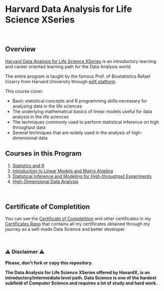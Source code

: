 # Harvard Data Analysis for Life Science XSeries

<br/>

## Overview
[Harvard Data Analysis for Life Science XSeries](https://www.edx.org/xseries/data-analysis-life-sciences) is an introductory learning and career oriented learning path for the Data Analysis world.  

The entire program is taught by the famous Prof. of Biostatistics Rafael Irizarry from Harvard University through [edX platform](https://www.edx.org).

This course cover:

- Basic statistical concepts and R programming skills necessary for analyzing data in the life sciences
- The underlying mathematical basics of linear models useful for data analysis in the life sciences
- The techniques commonly used to perform statistical inference on high throughput data
- Several techniques that are widely used in the analysis of high-dimensional data

## Courses in this Program

1) [Statistics and R](https://github.com/AlessandroCorradini/Harvard-Data-Analysis-for-Life-Science-XSeries/tree/master/01%20-%20PH525.1x%20-%20Statistics%20and%20R)
2) [Introduction to Linear Models and Matrix Algebra](https://github.com/AlessandroCorradini/Harvard-Data-Analysis-for-Life-Science-XSeries/tree/master/02%20-%20PH525.2x%20-%20Introduction%20to%20Linear%20Models%20and%20Matrix%20Algebra)
3) [Statistical Inference and Modeling for High-throughput Experiments](https://github.com/AlessandroCorradini/Harvard-Data-Analysis-for-Life-Science-XSeries/tree/master/03%20-%20PH525.3x%20-%20Statistical%20Inference%20and%20Modeling%20for%20High-throughput%20Experiments)
4) [High-Dimensional Data Analysis](https://github.com/AlessandroCorradini/Harvard-Data-Analysis-for-Life-Science-XSeries/tree/master/04%20-%20PH525.4x%20-%20High-Dimensional%20Data%20Analysis)


<br/>

## Certificate of Completition
You can see the [Certificate of Completition](https://github.com/AlessandroCorradini/Certificates/blob/master/Edx%20-%20Harvard%20University%20-%20Data%20Analysis%20for%20Life%20Science%20XSeries%20Certificate.pdf) and other certificates in my [Certificates Repo](https://github.com/AlessandroCorradini/Certificates) that contains all my certificates obtained through my journey as a self-made Data Science and better developer.

<br/>

### ⚠️ Disclaimer ⚠️
**Please, don't fork or copy this repository.**

**The Data Analysis for Life Science XSeries offered by HavardX, is an introductory/intermediate level path. Data Science is one of the hardest subfield of Computer Science and requires a lot of study and hard work.**
